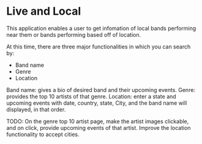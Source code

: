 # Live and Local

This application enables a user to get infomation of local bands performing near them or bands performing based off of location.

At this time, there are three  major functionalities in which you can search by:

* Band name
* Genre
* Location

Band name: gives a bio of desired band and their upcoming events. 
Genre: provides the top 10 artists of that genre. 
Location: enter a state and upcoming events with date, country, state, City, and the band name will displayed, in that order.

TODO: On the genre top 10 artist page, make the artist images clickable, and on click, provide upcoming events of that artist.
      Improve the location functionality to accept cities. 
